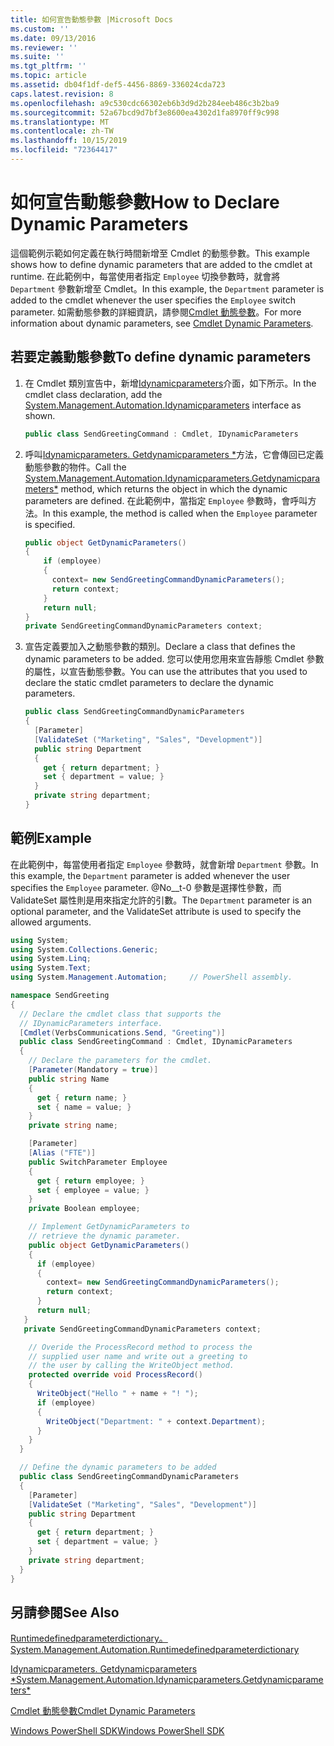 ```yaml
---
title: 如何宣告動態參數 |Microsoft Docs
ms.custom: ''
ms.date: 09/13/2016
ms.reviewer: ''
ms.suite: ''
ms.tgt_pltfrm: ''
ms.topic: article
ms.assetid: db04f1df-def5-4456-8869-336024cda723
caps.latest.revision: 8
ms.openlocfilehash: a9c530cdc66302eb6b3d9d2b284eeb486c3b2ba9
ms.sourcegitcommit: 52a67bcd9d7bf3e8600ea4302d1fa8970ff9c998
ms.translationtype: MT
ms.contentlocale: zh-TW
ms.lasthandoff: 10/15/2019
ms.locfileid: "72364417"
---
```

# <a name="how-to-declare-dynamic-parameters"></a><span data-ttu-id="8b44f-102">如何宣告動態參數</span><span class="sxs-lookup"><span data-stu-id="8b44f-102">How to Declare Dynamic Parameters</span></span>

<span data-ttu-id="8b44f-103">這個範例示範如何定義在執行時間新增至 Cmdlet 的動態參數。</span><span class="sxs-lookup"><span data-stu-id="8b44f-103">This example shows how to define dynamic parameters that are added to the cmdlet at runtime.</span></span> <span data-ttu-id="8b44f-104">在此範例中，每當使用者指定 `Employee` 切換參數時，就會將 `Department` 參數新增至 Cmdlet。</span><span class="sxs-lookup"><span data-stu-id="8b44f-104">In this example, the `Department` parameter is added to the cmdlet whenever the user specifies the `Employee` switch parameter.</span></span> <span data-ttu-id="8b44f-105">如需動態參數的詳細資訊，請參閱[Cmdlet 動態參數](./cmdlet-dynamic-parameters.md)。</span><span class="sxs-lookup"><span data-stu-id="8b44f-105">For more information about dynamic parameters, see [Cmdlet Dynamic Parameters](./cmdlet-dynamic-parameters.md).</span></span>

## <a name="to-define-dynamic-parameters"></a><span data-ttu-id="8b44f-106">若要定義動態參數</span><span class="sxs-lookup"><span data-stu-id="8b44f-106">To define dynamic parameters</span></span>

1. <span data-ttu-id="8b44f-107">在 Cmdlet 類別宣告中，新增[Idynamicparameters](/dotnet/api/System.Management.Automation.IDynamicParameters)介面，如下所示。</span><span class="sxs-lookup"><span data-stu-id="8b44f-107">In the cmdlet class declaration, add the [System.Management.Automation.Idynamicparameters](/dotnet/api/System.Management.Automation.IDynamicParameters) interface as shown.</span></span>

   ```csharp
   public class SendGreetingCommand : Cmdlet, IDynamicParameters
   ```

2. <span data-ttu-id="8b44f-108">呼叫[Idynamicparameters. Getdynamicparameters \*](/dotnet/api/System.Management.Automation.IDynamicParameters.GetDynamicParameters)方法，它會傳回已定義動態參數的物件。</span><span class="sxs-lookup"><span data-stu-id="8b44f-108">Call the [System.Management.Automation.Idynamicparameters.Getdynamicparameters\*](/dotnet/api/System.Management.Automation.IDynamicParameters.GetDynamicParameters) method, which returns the object in which the dynamic parameters are defined.</span></span> <span data-ttu-id="8b44f-109">在此範例中，當指定 `Employee` 參數時，會呼叫方法。</span><span class="sxs-lookup"><span data-stu-id="8b44f-109">In this example, the method is called when the `Employee` parameter is specified.</span></span>

   ```csharp
   public object GetDynamicParameters()
   {
       if (employee)
       {
         context= new SendGreetingCommandDynamicParameters();
         return context;
       }
       return null;
   }
   private SendGreetingCommandDynamicParameters context;
   ```

3. <span data-ttu-id="8b44f-110">宣告定義要加入之動態參數的類別。</span><span class="sxs-lookup"><span data-stu-id="8b44f-110">Declare a class that defines the dynamic parameters to be added.</span></span> <span data-ttu-id="8b44f-111">您可以使用您用來宣告靜態 Cmdlet 參數的屬性，以宣告動態參數。</span><span class="sxs-lookup"><span data-stu-id="8b44f-111">You can use the attributes that you used to declare the static cmdlet parameters to declare the dynamic parameters.</span></span>

   ```csharp
   public class SendGreetingCommandDynamicParameters
   {
     [Parameter]
     [ValidateSet ("Marketing", "Sales", "Development")]
     public string Department
     {
       get { return department; }
       set { department = value; }
     }
     private string department;
   }
   ```

## <a name="example"></a><span data-ttu-id="8b44f-112">範例</span><span class="sxs-lookup"><span data-stu-id="8b44f-112">Example</span></span>

<span data-ttu-id="8b44f-113">在此範例中，每當使用者指定 `Employee` 參數時，就會新增 `Department` 參數。</span><span class="sxs-lookup"><span data-stu-id="8b44f-113">In this example, the `Department` parameter is added whenever the user specifies the `Employee` parameter.</span></span> <span data-ttu-id="8b44f-114">@No__t-0 參數是選擇性參數，而 ValidateSet 屬性則是用來指定允許的引數。</span><span class="sxs-lookup"><span data-stu-id="8b44f-114">The `Department` parameter is an optional parameter, and the ValidateSet attribute is used to specify the allowed arguments.</span></span>

```csharp
using System;
using System.Collections.Generic;
using System.Linq;
using System.Text;
using System.Management.Automation;     // PowerShell assembly.

namespace SendGreeting
{
  // Declare the cmdlet class that supports the
  // IDynamicParameters interface.
  [Cmdlet(VerbsCommunications.Send, "Greeting")]
  public class SendGreetingCommand : Cmdlet, IDynamicParameters
  {
    // Declare the parameters for the cmdlet.
    [Parameter(Mandatory = true)]
    public string Name
    {
      get { return name; }
      set { name = value; }
    }
    private string name;

    [Parameter]
    [Alias ("FTE")]
    public SwitchParameter Employee
    {
      get { return employee; }
      set { employee = value; }
    }
    private Boolean employee;

    // Implement GetDynamicParameters to
    // retrieve the dynamic parameter.
    public object GetDynamicParameters()
    {
      if (employee)
      {
        context= new SendGreetingCommandDynamicParameters();
        return context;
      }
      return null;
   }
   private SendGreetingCommandDynamicParameters context;

    // Overide the ProcessRecord method to process the
    // supplied user name and write out a greeting to
    // the user by calling the WriteObject method.
    protected override void ProcessRecord()
    {
      WriteObject("Hello " + name + "! ");
      if (employee)
      {
        WriteObject("Department: " + context.Department);
      }
    }
  }

  // Define the dynamic parameters to be added
  public class SendGreetingCommandDynamicParameters
  {
    [Parameter]
    [ValidateSet ("Marketing", "Sales", "Development")]
    public string Department
    {
      get { return department; }
      set { department = value; }
    }
    private string department;
  }
}
```

## <a name="see-also"></a><span data-ttu-id="8b44f-115">另請參閱</span><span class="sxs-lookup"><span data-stu-id="8b44f-115">See Also</span></span>

[<span data-ttu-id="8b44f-116">Runtimedefinedparameterdictionary。</span><span class="sxs-lookup"><span data-stu-id="8b44f-116">System.Management.Automation.Runtimedefinedparameterdictionary</span></span>](/dotnet/api/System.Management.Automation.RuntimeDefinedParameterDictionary)

[<span data-ttu-id="8b44f-117">Idynamicparameters. Getdynamicparameters \*</span><span class="sxs-lookup"><span data-stu-id="8b44f-117">System.Management.Automation.Idynamicparameters.Getdynamicparameters\*</span></span>](/dotnet/api/System.Management.Automation.IDynamicParameters.GetDynamicParameters)

[<span data-ttu-id="8b44f-118">Cmdlet 動態參數</span><span class="sxs-lookup"><span data-stu-id="8b44f-118">Cmdlet Dynamic Parameters</span></span>](./cmdlet-dynamic-parameters.md)

[<span data-ttu-id="8b44f-119">Windows PowerShell SDK</span><span class="sxs-lookup"><span data-stu-id="8b44f-119">Windows PowerShell SDK</span></span>](../windows-powershell-reference.md)